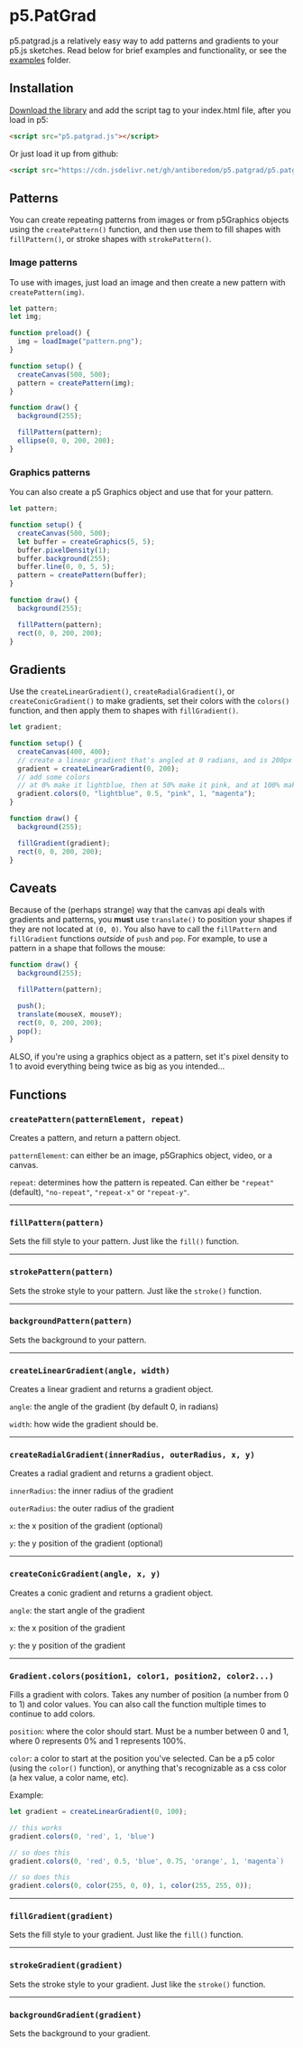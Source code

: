 # p5.PatGrad

p5.patgrad.js a relatively easy way to add patterns and gradients to your p5.js sketches. Read below for brief examples and functionality, or see the [examples](https://github.com/antiboredom/p5.patgrad/tree/main/examples) folder.

## Installation

[Download the library](https://raw.githubusercontent.com/antiboredom/p5.patgrad/main/p5.patgrad.js) and add the script tag to your index.html file, after you load in p5:

```html
<script src="p5.patgrad.js"></script>
```

Or just load it up from github:

```html
<script src="https://cdn.jsdelivr.net/gh/antiboredom/p5.patgrad/p5.patgrad.js"></script>
```

## Patterns

You can create repeating patterns from images or from p5Graphics objects using the `createPattern()` function, and then use them to fill shapes with `fillPattern()`, or stroke shapes with `strokePattern()`.

### Image patterns

To use with images, just load an image and then create a new pattern with `createPattern(img)`.

```javascript
let pattern;
let img;

function preload() {
  img = loadImage("pattern.png");
}

function setup() {
  createCanvas(500, 500);
  pattern = createPattern(img);
}

function draw() {
  background(255);

  fillPattern(pattern);
  ellipse(0, 0, 200, 200);
}
```

### Graphics patterns

You can also create a p5 Graphics object and use that for your pattern.

```javascript
let pattern;

function setup() {
  createCanvas(500, 500);
  let buffer = createGraphics(5, 5);
  buffer.pixelDensity(1);
  buffer.background(255);
  buffer.line(0, 0, 5, 5);
  pattern = createPattern(buffer);
}

function draw() {
  background(255);

  fillPattern(pattern);
  rect(0, 0, 200, 200);
}
```

## Gradients

Use the `createLinearGradient()`, `createRadialGradient()`, or `createConicGradient()` to make gradients, set their colors with the `colors()` function, and then apply them to shapes with `fillGradient()`.

```javascript
let gradient;

function setup() {
  createCanvas(400, 400);
  // create a linear gradient that's angled at 0 radians, and is 200px wide
  gradient = createLinearGradient(0, 200);
  // add some colors
  // at 0% make it lightblue, then at 50% make it pink, and at 100% make it magenta
  gradient.colors(0, "lightblue", 0.5, "pink", 1, "magenta");
}

function draw() {
  background(255);

  fillGradient(gradient);
  rect(0, 0, 200, 200);
}
```

## Caveats

Because of the (perhaps strange) way that the canvas api deals with gradients and patterns, you **must** use `translate()` to position your shapes if they are not located at `(0, 0)`. You also have to call the `fillPattern` and `fillGradient` functions _outside_ of `push` and `pop`. For example, to use a pattern in a shape that follows the mouse:

```javascript
function draw() {
  background(255);

  fillPattern(pattern);

  push();
  translate(mouseX, mouseY);
  rect(0, 0, 200, 200);
  pop();
}
```

ALSO, if you're using a graphics object as a pattern, set it's pixel density to 1 to avoid everything being twice as big as you intended...

## Functions

### `createPattern(patternElement, repeat)`

Creates a pattern, and return a pattern object.

`patternElement`: can either be an image, p5Graphics object, video, or a canvas.

`repeat`: determines how the pattern is repeated. Can either be `"repeat"` (default), `"no-repeat"`, `"repeat-x"` or `"repeat-y"`.

---

### `fillPattern(pattern)`

Sets the fill style to your pattern. Just like the `fill()` function.

---

### `strokePattern(pattern)`

Sets the stroke style to your pattern. Just like the `stroke()` function.

---

### `backgroundPattern(pattern)`

Sets the background to your pattern.

---

### `createLinearGradient(angle, width)`

Creates a linear gradient and returns a gradient object.

`angle`: the angle of the gradient (by default 0, in radians)

`width`: how wide the gradient should be.

---

### `createRadialGradient(innerRadius, outerRadius, x, y)`

Creates a radial gradient and returns a gradient object.

`innerRadius`: the inner radius of the gradient

`outerRadius`: the outer radius of the gradient

`x`: the x position of the gradient (optional)

`y`: the y position of the gradient (optional)

---

### `createConicGradient(angle, x, y)`

Creates a conic gradient and returns a gradient object.

`angle`: the start angle of the gradient

`x`: the x position of the gradient

`y`: the y position of the gradient

---

### `Gradient.colors(position1, color1, position2, color2...)`

Fills a gradient with colors. Takes any number of position (a number from 0 to 1) and color values. You can also call the function multiple times to continue to add colors.

`position`: where the color should start. Must be a number between 0 and 1, where 0 represents 0% and 1 represents 100%.

`color`: a color to start at the position you've selected. Can be a p5 color (using the `color()` function), or anything that's recognizable as a css color (a hex value, a color name, etc).

Example:

```javascript
let gradient = createLinearGradient(0, 100);

// this works
gradient.colors(0, 'red', 1, 'blue')

// so does this
gradient.colors(0, 'red', 0.5, 'blue', 0.75, 'orange', 1, 'magenta`)

// so does this
gradient.colors(0, color(255, 0, 0), 1, color(255, 255, 0));
```

---

### `fillGradient(gradient)`

Sets the fill style to your gradient. Just like the `fill()` function.

---

### `strokeGradient(gradient)`

Sets the stroke style to your gradient. Just like the `stroke()` function.

---

### `backgroundGradient(gradient)`

Sets the background to your gradient.
